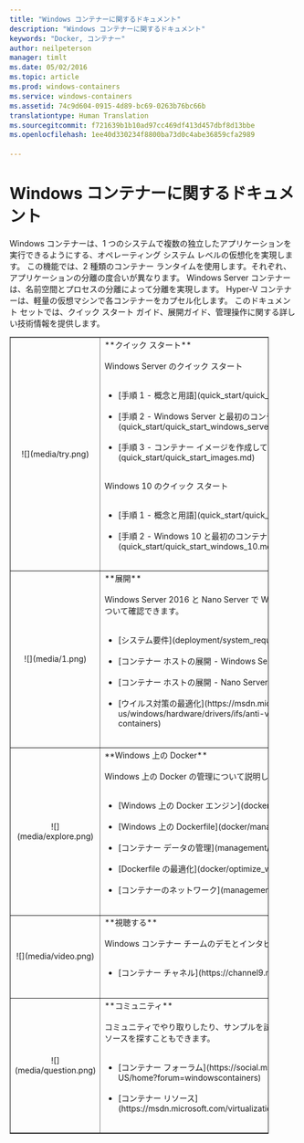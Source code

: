 ```yaml
---
title: "Windows コンテナーに関するドキュメント"
description: "Windows コンテナーに関するドキュメント"
keywords: "Docker, コンテナー"
author: neilpeterson
manager: timlt
ms.date: 05/02/2016
ms.topic: article
ms.prod: windows-containers
ms.service: windows-containers
ms.assetid: 74c9d604-0915-4d89-bc69-0263b76bc66b
translationtype: Human Translation
ms.sourcegitcommit: f721639b1b10ad97cc469df413d457dbf8d13bbe
ms.openlocfilehash: 1ee40d330234f8800ba73d0c4abe36859cfa2989

---
```


# Windows コンテナーに関するドキュメント

Windows コンテナーは、1 つのシステムで複数の独立したアプリケーションを実行できるようにする、オペレーティング システム レベルの仮想化を実現します。 この機能では、2 種類のコンテナー ランタイムを使用します。それぞれ、アプリケーションの分離の度合いが異なります。 Windows Server コンテナーは、名前空間とプロセスの分離によって分離を実現します。 Hyper-V コンテナーは、軽量の仮想マシンで各コンテナーをカプセル化します。 このドキュメント セットでは、クイック スタート ガイド、展開ガイド、管理操作に関する詳しい技術情報を提供します。

<table border="1" style="background-color:FFFFCC;border-collapse:collapse;border:1px solid FFCC00;color:000000;width:90%" cellpadding="25" cellspacing="5">
<tr>
<td ><center>![](media/try.png)</center></td>
<td>**クイック スタート**<br /><br />
Windows Server のクイック スタート<br /><br />
<ul>
<li>[手順 1 - 概念と用語](quick_start/quick_start.md)<br /><br /></li>
<li>[手順 2 - Windows Server と最初のコンテナーを構成する](quick_start/quick_start_windows_server.md)<br /><br /></li>
<li>[手順 3 - コンテナー イメージを作成してプッシュする](quick_start/quick_start_images.md)<br /><br /></li>
</ul>
Windows 10 のクイック スタート<br /><br />
<ul>
<li>[手順 1 - 概念と用語](quick_start/quick_start.md)<br /><br /></li>
<li>[手順 2 - Windows 10 と最初のコンテナーを構成する](quick_start/quick_start_windows_10.md)<br /><br /></li>
</ul>
</td>
</tr>
<tr>
<td ><center>![](media/1.png)</center></td>
<td>**展開**<br /><br />
Windows Server 2016 と Nano Server で Windows コンテナーを展開する方法について確認できます。<br /><br />
<ul>
<li>[システム要件](deployment/system_requirements.md)<br /><br /></li>
<li>[コンテナー ホストの展開 - Windows Server](deployment/deployment.md)<br /><br /></li>
<li>[コンテナー ホストの展開 - Nano Server](deployment/deployment_nano.md)<br /><br /></li>
<li>[ウイルス対策の最適化](https://msdn.microsoft.com/en-us/windows/hardware/drivers/ifs/anti-virus-optimization-for-windows-containers)<br /><br /></li>
</ul>
</td>
</tr>

<tr>
<td ><center>![](media/explore.png)</center></td>
<td>**Windows 上の Docker**<br /><br />
Windows 上の Docker の管理について説明しています。<br /><br />
<ul>
<li>[Windows 上の Docker エンジン](docker/configure_docker_daemon.md)<br /><br /></li>
<li>[Windows 上の Dockerfile](docker/manage_windows_dockerfile.md)<br /><br /></li>
<li>[コンテナー データの管理](management/manage_data.md)<br /><br /></li>
<li>[Dockerfile の最適化](docker/optimize_windows_dockerfile.md)<br /><br /></li>
<li>[コンテナーのネットワーク](management/container_networking.md)<br /><br /></li>
</ul>
</td>
</tr>

<tr>
<td ><center>![](media/video.png)</center></td>
<td>**視聴する**<br /><br />
Windows コンテナー チームのデモとインタビューに関心がありますか?<br /><br />
<ul>
<li>[コンテナー チャネル](https://channel9.msdn.com/Blogs/containers)</li>
</ul>
<br />
</td>
</tr>

<tr>
<td ><center>![](media/question.png)</center></td>
<td>**コミュニティ**<br /><br />
コミュニティでやり取りしたり、サンプルを試してみたりできるほか、その他のリソースを探すこともできます。<br /><br />
<ul>
<li>[コンテナー フォーラム](https://social.msdn.microsoft.com/Forums/en-US/home?forum=windowscontainers)<br /><br /></li>
<li>[コンテナー リソース](https://msdn.microsoft.com/virtualization/community/community_overview)<br /><br /></li>
</ul>
</td>
</tr>
</table>



<!--HONumber=Sep16_HO4-->



